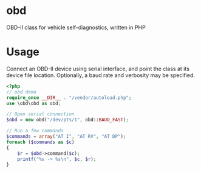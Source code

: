 obd
===

OBD-II class for vehicle self-diagnostics, written in PHP

Usage
====

Connect an OBD-II device using serial interface, and point the class at its device file location.  Optionally, a baud rate and verbosity may be specified.

```php
<?php
// obd demo
require_once __DIR__ . "/vendor/autoload.php";
use \obd\obd as obd;

// Open serial connection
$obd = new obd("/dev/pts/1", obd::BAUD_FAST);

// Run a few commands
$commands = array("AT I", "AT RV", "AT DP");
foreach ($commands as $c)
{
	$r = $obd->command($c);
	printf("%s -> %s\n", $c, $r);
}
```
